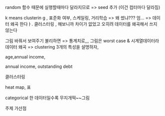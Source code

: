 random 함수 때문에 실행할때마다 달라지므로 => seed 추가 (이건 컴터마다 달라짐)

k means clusterin g , 표준화 여부, 스케일링, 거리학습 => 왜 썼냐??? 엄... => 데이터 왜곡 한다ㅏ. 클러스터링 , 해보니까 차이가 없었고 오히려 데이터를 왜곡해서 쓰지 않는다

그림 바꿔서 보여주기 불리하면 => 통계치로,,, 그림은 worst case & 시계열데이터라 데이터 왜곡 => clustering 3개의 특성을 설명하자, 



age,annual income,

annual income, outstanding debt

클러스터링 

heat map, 표

categorical 한 데이터일수록 무지개떡~~그림 



주제 가산점

